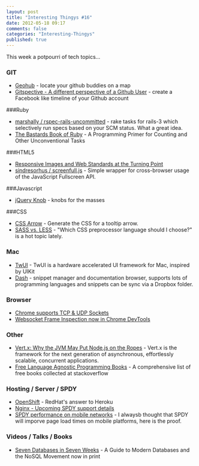 ```yaml
---
layout: post
title: "Interesting Thingys #16"
date: 2012-05-18 09:17
comments: false
categories: "Interesting-Thingys"
published: true
---
```


This week a potpourri of tech topics…
<!-- More -->

### GIT
- [Geohub](http://geohub.github.com/) - locate your github buddies on a map
- [Gitspective - A different perspective of a Github User](http://zmoazeni.github.com/gitspective/) - create a Facebook like timeline of your Github account

###Ruby
- [marshally / rspec-rails-uncommitted](https://github.com/marshally/rspec-rails-uncommitted) - rake tasks for rails-3 which selectively run specs based on your SCM status. What a great idea.
- [The Bastards Book of Ruby](http://ruby.bastardsbook.com/) - A Programming Primer for Counting and Other Unconventional Tasks

###HTML5
- [Responsive Images and Web Standards at the Turning Point](http://www.alistapart.com/articles/responsive-images-and-web-standards-at-the-turning-point/)
- [sindresorhus / screenfull.js](https://github.com/sindresorhus/screenfull.js/) - Simple wrapper for cross-browser usage of the JavaScript Fullscreen API.

###Javascript
- [jQuery Knob](http://anthonyterrien.com/knob/) - knobs for the masses

###CSS
- [CSS Arrow](http://cssarrowplease.com/) - Generate the CSS for a tooltip arrow.
- [SASS vs. LESS](http://css-tricks.com/sass-vs-less/) - "Which CSS preprocessor language should I choose?" is a hot topic lately. 

### Mac
- [TwUI](https://github.com/twitter/twui) - TwUI is a hardware accelerated UI framework for Mac, inspired by UIKit
- [Dash](http://kapeli.com/dash/) - snippet manager and documentation browser, supports lots of programming languages and snippets can be sync via a Dropbox folder.

### Browser
- [Chrome supports TCP & UDP Sockets](http://blog.alexmaccaw.com/chrome-tcp-udp)
- [Websocket Frame Inspection now in Chrome DevTools](http://updates.html5rocks.com/2012/05/Websocket-Frame-Inspection-now-in-Chrome-DevTools)

### Other
- [Vert.x: Why the JVM May Put Node.js on the Ropes](http://blog.andrewvc.com/vertx-node-on-ropes) - Vert.x is the framework for the next generation of asynchronous, effortlessly scalable, concurrent applications.
- [Free Language Agnostic Programming Books](http://stackoverflow.com/tags/language-agnostic/info) - A comprehensive list of free books collected at stackoverflow

### Hosting / Server / SPDY
- [OpenShift](https://openshift.redhat.com/) - RedHat's answer to Heroku
- [Nginx - Upcoming SPDY support details](http://forum.nginx.org/read.php?29,226562)
- [SPDY performance on mobile networks](http://googledevelopers.blogspot.com/2012/05/spdy-performance-on-mobile-networks.htm) - I alwaysb thought that SPDY will imporve page load times on mobile platforms, here is the proof.

### Videos / Talks / Books
- [Seven Databases in Seven Weeks](http://pragprog.com/news/seven-databases-in-seven-weeks-a-guide-to-modern-databases-and-the-nosql-movement-now-in-print?1988587) - A Guide to Modern Databases and the NoSQL Movement now in print

